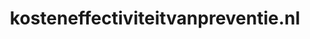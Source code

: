 ---
layout: post
title: "kosteneffectiviteitvanpreventie.nl"
internal_url: "/dutchgov/kosteneffectiviteitvanpreventie.nl.html"
subdomains_count: 2
all_subdomains_count: 2
urls_count: 2
ssl_rank: 0
http_rank: 65
url_link: /data/kosteneffectiviteitvanpreventie.nl/urls.txt
all_subdomains_link: /data/kosteneffectiviteitvanpreventie.nl/all_subdomains.txt
subdomains_link: /data/kosteneffectiviteitvanpreventie.nl/subdomains.txt
categories: dutchgov
---